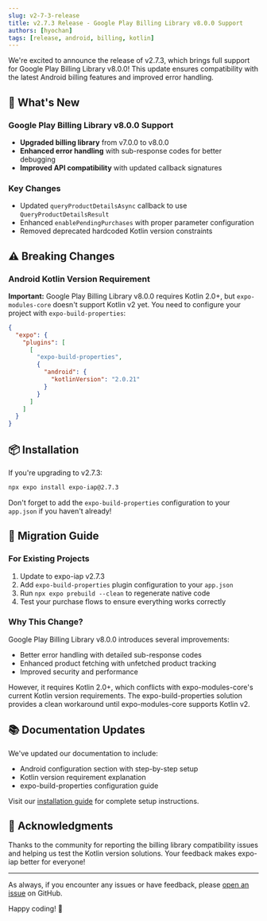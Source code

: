 ```yaml
---
slug: v2-7-3-release
title: v2.7.3 Release - Google Play Billing Library v8.0.0 Support
authors: [hyochan]
tags: [release, android, billing, kotlin]
---
```


We're excited to announce the release of v2.7.3, which brings full support for Google Play Billing Library v8.0.0! This update ensures compatibility with the latest Android billing features and improved error handling.

## 🚀 What's New

### Google Play Billing Library v8.0.0 Support

- **Upgraded billing library** from v7.0.0 to v8.0.0
- **Enhanced error handling** with sub-response codes for better debugging
- **Improved API compatibility** with updated callback signatures

### Key Changes

- Updated `queryProductDetailsAsync` callback to use `QueryProductDetailsResult`
- Enhanced `enablePendingPurchases` with proper parameter configuration
- Removed deprecated hardcoded Kotlin version constraints

## ⚠️ Breaking Changes

### Android Kotlin Version Requirement

**Important:** Google Play Billing Library v8.0.0 requires Kotlin 2.0+, but `expo-modules-core` doesn't support Kotlin v2 yet. You need to configure your project with `expo-build-properties`:

```json
{
  "expo": {
    "plugins": [
      [
        "expo-build-properties",
        {
          "android": {
            "kotlinVersion": "2.0.21"
          }
        }
      ]
    ]
  }
}
```

## 📦 Installation

If you're upgrading to v2.7.3:

```bash
npx expo install expo-iap@2.7.3
```

Don't forget to add the `expo-build-properties` configuration to your `app.json` if you haven't already!

## 🔧 Migration Guide

### For Existing Projects

1. Update to expo-iap v2.7.3
2. Add `expo-build-properties` plugin configuration to your `app.json`
3. Run `npx expo prebuild --clean` to regenerate native code
4. Test your purchase flows to ensure everything works correctly

### Why This Change?

Google Play Billing Library v8.0.0 introduces several improvements:

- Better error handling with detailed sub-response codes
- Enhanced product fetching with unfetched product tracking
- Improved security and performance

However, it requires Kotlin 2.0+, which conflicts with expo-modules-core's current Kotlin version requirements. The expo-build-properties solution provides a clean workaround until expo-modules-core supports Kotlin v2.

## 📚 Documentation Updates

We've updated our documentation to include:

- Android configuration section with step-by-step setup
- Kotlin version requirement explanation
- expo-build-properties configuration guide

Visit our [installation guide](https://expo-iap.hyo.dev/docs/installation) for complete setup instructions.

## 🙏 Acknowledgments

Thanks to the community for reporting the billing library compatibility issues and helping us test the Kotlin version solutions. Your feedback makes expo-iap better for everyone!

---

As always, if you encounter any issues or have feedback, please [open an issue](https://github.com/hyochan/expo-iap/issues) on GitHub.

Happy coding! 🎉
